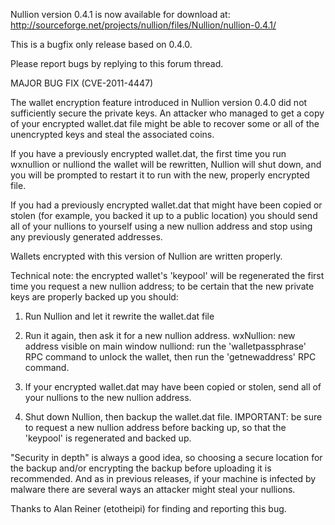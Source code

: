 Nullion version 0.4.1 is now available for download at:
http://sourceforge.net/projects/nullion/files/Nullion/nullion-0.4.1/

This is a bugfix only release based on 0.4.0.

Please report bugs by replying to this forum thread.

MAJOR BUG FIX  (CVE-2011-4447)

The wallet encryption feature introduced in Nullion version 0.4.0 did not sufficiently secure the private keys. An attacker who
managed to get a copy of your encrypted wallet.dat file might be able to recover some or all of the unencrypted keys and steal the
associated coins.

If you have a previously encrypted wallet.dat, the first time you run wxnullion or nulliond the wallet will be rewritten, Nullion will
shut down, and you will be prompted to restart it to run with the new, properly encrypted file.

If you had a previously encrypted wallet.dat that might have been copied or stolen (for example, you backed it up to a public
location) you should send all of your nullions to yourself using a new nullion address and stop using any previously generated addresses.

Wallets encrypted with this version of Nullion are written properly.

Technical note: the encrypted wallet's 'keypool' will be regenerated the first time you request a new nullion address; to be certain that the
new private keys are properly backed up you should:

1. Run Nullion and let it rewrite the wallet.dat file

2. Run it again, then ask it for a new nullion address.
wxNullion: new address visible on main window
nulliond: run the 'walletpassphrase' RPC command to unlock the wallet,  then run the 'getnewaddress' RPC command.

3. If your encrypted wallet.dat may have been copied or stolen, send all of your nullions to the new nullion address.

4. Shut down Nullion, then backup the wallet.dat file.
IMPORTANT: be sure to request a new nullion address before backing up, so that the 'keypool' is regenerated and backed up.

"Security in depth" is always a good idea, so choosing a secure location for the backup and/or encrypting the backup before uploading it is recommended. And as in previous releases, if your machine is infected by malware there are several ways an attacker might steal your nullions.

Thanks to Alan Reiner (etotheipi) for finding and reporting this bug.
